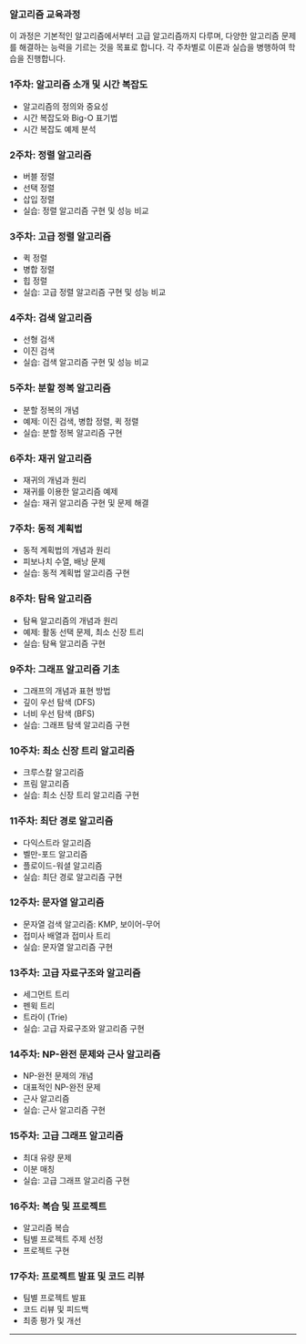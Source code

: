 ### 알고리즘 교육과정

이 과정은 기본적인 알고리즘에서부터 고급 알고리즘까지 다루며, 다양한 알고리즘 문제를 해결하는 능력을 기르는 것을 목표로 합니다. 각 주차별로 이론과 실습을 병행하여 학습을 진행합니다.

### 1주차: 알고리즘 소개 및 시간 복잡도
- 알고리즘의 정의와 중요성
- 시간 복잡도와 Big-O 표기법
- 시간 복잡도 예제 분석

### 2주차: 정렬 알고리즘
- 버블 정렬
- 선택 정렬
- 삽입 정렬
- 실습: 정렬 알고리즘 구현 및 성능 비교

### 3주차: 고급 정렬 알고리즘
- 퀵 정렬
- 병합 정렬
- 힙 정렬
- 실습: 고급 정렬 알고리즘 구현 및 성능 비교

### 4주차: 검색 알고리즘
- 선형 검색
- 이진 검색
- 실습: 검색 알고리즘 구현 및 성능 비교

### 5주차: 분할 정복 알고리즘
- 분할 정복의 개념
- 예제: 이진 검색, 병합 정렬, 퀵 정렬
- 실습: 분할 정복 알고리즘 구현

### 6주차: 재귀 알고리즘
- 재귀의 개념과 원리
- 재귀를 이용한 알고리즘 예제
- 실습: 재귀 알고리즘 구현 및 문제 해결

### 7주차: 동적 계획법
- 동적 계획법의 개념과 원리
- 피보나치 수열, 배낭 문제
- 실습: 동적 계획법 알고리즘 구현

### 8주차: 탐욕 알고리즘
- 탐욕 알고리즘의 개념과 원리
- 예제: 활동 선택 문제, 최소 신장 트리
- 실습: 탐욕 알고리즘 구현

### 9주차: 그래프 알고리즘 기초
- 그래프의 개념과 표현 방법
- 깊이 우선 탐색 (DFS)
- 너비 우선 탐색 (BFS)
- 실습: 그래프 탐색 알고리즘 구현

### 10주차: 최소 신장 트리 알고리즘
- 크루스칼 알고리즘
- 프림 알고리즘
- 실습: 최소 신장 트리 알고리즘 구현

### 11주차: 최단 경로 알고리즘
- 다익스트라 알고리즘
- 벨만-포드 알고리즘
- 플로이드-워셜 알고리즘
- 실습: 최단 경로 알고리즘 구현

### 12주차: 문자열 알고리즘
- 문자열 검색 알고리즘: KMP, 보이어-무어
- 접미사 배열과 접미사 트리
- 실습: 문자열 알고리즘 구현

### 13주차: 고급 자료구조와 알고리즘
- 세그먼트 트리
- 펜윅 트리
- 트라이 (Trie)
- 실습: 고급 자료구조와 알고리즘 구현

### 14주차: NP-완전 문제와 근사 알고리즘
- NP-완전 문제의 개념
- 대표적인 NP-완전 문제
- 근사 알고리즘
- 실습: 근사 알고리즘 구현

### 15주차: 고급 그래프 알고리즘
- 최대 유량 문제
- 이분 매칭
- 실습: 고급 그래프 알고리즘 구현

### 16주차: 복습 및 프로젝트
- 알고리즘 복습
- 팀별 프로젝트 주제 선정
- 프로젝트 구현

### 17주차: 프로젝트 발표 및 코드 리뷰
- 팀별 프로젝트 발표
- 코드 리뷰 및 피드백
- 최종 평가 및 개선

---


